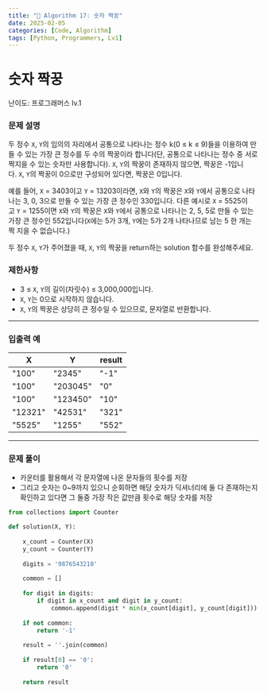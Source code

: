 ```yaml
---
title: "🧠 Algorithm 17: 숫자 짝꿍"
date: 2025-02-05
categories: [Code, Algorithm]
tags: [Python, Programmers, Lv1]
---
```


# 숫자 짝꿍

난이도: 프로그래머스 lv.1

### **문제 설명**

두 정수 `X`, `Y`의 임의의 자리에서 공통으로 나타나는 정수 k(0 ≤ k ≤ 9)들을 이용하여 만들 수 있는 가장 큰 정수를 두 수의 짝꿍이라 합니다(단, 공통으로 나타나는 정수 중 서로 짝지을 수 있는 숫자만 사용합니다). `X`, `Y`의 짝꿍이 존재하지 않으면, 짝꿍은 -1입니다. `X`, `Y`의 짝꿍이 0으로만 구성되어 있다면, 짝꿍은 0입니다.

예를 들어, `X` = 3403이고 `Y` = 13203이라면, `X`와 `Y`의 짝꿍은 `X`와 `Y`에서 공통으로 나타나는 3, 0, 3으로 만들 수 있는 가장 큰 정수인 330입니다. 다른 예시로 `X` = 5525이고 `Y` = 1255이면 `X`와 `Y`의 짝꿍은 `X`와 `Y`에서 공통으로 나타나는 2, 5, 5로 만들 수 있는 가장 큰 정수인 552입니다(`X`에는 5가 3개, `Y`에는 5가 2개 나타나므로 남는 5 한 개는 짝 지을 수 없습니다.)

두 정수 `X`, `Y`가 주어졌을 때, `X`, `Y`의 짝꿍을 return하는 solution 함수를 완성해주세요.

### 제한사항

- 3 ≤ `X`, `Y`의 길이(자릿수) ≤ 3,000,000입니다.
- `X`, `Y`는 0으로 시작하지 않습니다.
- `X`, `Y`의 짝꿍은 상당히 큰 정수일 수 있으므로, 문자열로 반환합니다.

---

### 입출력 예

| X | Y | result |
| --- | --- | --- |
| "100" | "2345" | "-1" |
| "100" | "203045" | "0" |
| "100" | "123450" | "10" |
| "12321" | "42531" | "321" |
| "5525" | "1255" | "552" |

---

### 문제 풀이

- 카운터를 활용해서 각 문자열에 나온 문자들의 횟수를 저장
- 그리고 숫자는 0~9까지 있으니 순회하면 해당 숫자가 딕셔너리에 둘 다 존재하는지 확인하고 있다면 그 둘중 가장 작은 값만큼 횟수로 해당 숫자를 저장

```python
from collections import Counter

def solution(X, Y):
    
    x_count = Counter(X)
    y_count = Counter(Y)
    
    digits = '9876543210'
    
    common = []
    
    for digit in digits:
        if digit in x_count and digit in y_count:
            common.append(digit * min(x_count[digit], y_count[digit]))
    
    if not common:
        return '-1'
    
    result = ''.join(common)
    
    if result[0] == '0':
        return '0'
    
    return result
```